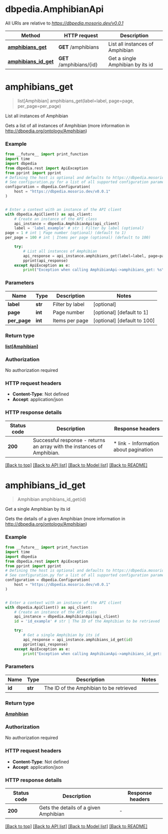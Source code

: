 # dbpedia.AmphibianApi

All URIs are relative to *https://dbpedia.mosorio.dev/v0.0.1*

Method | HTTP request | Description
------------- | ------------- | -------------
[**amphibians_get**](AmphibianApi.md#amphibians_get) | **GET** /amphibians | List all instances of Amphibian
[**amphibians_id_get**](AmphibianApi.md#amphibians_id_get) | **GET** /amphibians/{id} | Get a single Amphibian by its id


# **amphibians_get**
> list[Amphibian] amphibians_get(label=label, page=page, per_page=per_page)

List all instances of Amphibian

Gets a list of all instances of Amphibian (more information in http://dbpedia.org/ontology/Amphibian)

### Example

```python
from __future__ import print_function
import time
import dbpedia
from dbpedia.rest import ApiException
from pprint import pprint
# Defining the host is optional and defaults to https://dbpedia.mosorio.dev/v0.0.1
# See configuration.py for a list of all supported configuration parameters.
configuration = dbpedia.Configuration(
    host = "https://dbpedia.mosorio.dev/v0.0.1"
)


# Enter a context with an instance of the API client
with dbpedia.ApiClient() as api_client:
    # Create an instance of the API class
    api_instance = dbpedia.AmphibianApi(api_client)
    label = 'label_example' # str | Filter by label (optional)
page = 1 # int | Page number (optional) (default to 1)
per_page = 100 # int | Items per page (optional) (default to 100)

    try:
        # List all instances of Amphibian
        api_response = api_instance.amphibians_get(label=label, page=page, per_page=per_page)
        pprint(api_response)
    except ApiException as e:
        print("Exception when calling AmphibianApi->amphibians_get: %s\n" % e)
```

### Parameters

Name | Type | Description  | Notes
------------- | ------------- | ------------- | -------------
 **label** | **str**| Filter by label | [optional] 
 **page** | **int**| Page number | [optional] [default to 1]
 **per_page** | **int**| Items per page | [optional] [default to 100]

### Return type

[**list[Amphibian]**](Amphibian.md)

### Authorization

No authorization required

### HTTP request headers

 - **Content-Type**: Not defined
 - **Accept**: application/json

### HTTP response details
| Status code | Description | Response headers |
|-------------|-------------|------------------|
**200** | Successful response - returns an array with the instances of Amphibian. |  * link - Information about pagination <br>  |

[[Back to top]](#) [[Back to API list]](../README.md#documentation-for-api-endpoints) [[Back to Model list]](../README.md#documentation-for-models) [[Back to README]](../README.md)

# **amphibians_id_get**
> Amphibian amphibians_id_get(id)

Get a single Amphibian by its id

Gets the details of a given Amphibian (more information in http://dbpedia.org/ontology/Amphibian)

### Example

```python
from __future__ import print_function
import time
import dbpedia
from dbpedia.rest import ApiException
from pprint import pprint
# Defining the host is optional and defaults to https://dbpedia.mosorio.dev/v0.0.1
# See configuration.py for a list of all supported configuration parameters.
configuration = dbpedia.Configuration(
    host = "https://dbpedia.mosorio.dev/v0.0.1"
)


# Enter a context with an instance of the API client
with dbpedia.ApiClient() as api_client:
    # Create an instance of the API class
    api_instance = dbpedia.AmphibianApi(api_client)
    id = 'id_example' # str | The ID of the Amphibian to be retrieved

    try:
        # Get a single Amphibian by its id
        api_response = api_instance.amphibians_id_get(id)
        pprint(api_response)
    except ApiException as e:
        print("Exception when calling AmphibianApi->amphibians_id_get: %s\n" % e)
```

### Parameters

Name | Type | Description  | Notes
------------- | ------------- | ------------- | -------------
 **id** | **str**| The ID of the Amphibian to be retrieved | 

### Return type

[**Amphibian**](Amphibian.md)

### Authorization

No authorization required

### HTTP request headers

 - **Content-Type**: Not defined
 - **Accept**: application/json

### HTTP response details
| Status code | Description | Response headers |
|-------------|-------------|------------------|
**200** | Gets the details of a given Amphibian |  -  |

[[Back to top]](#) [[Back to API list]](../README.md#documentation-for-api-endpoints) [[Back to Model list]](../README.md#documentation-for-models) [[Back to README]](../README.md)

